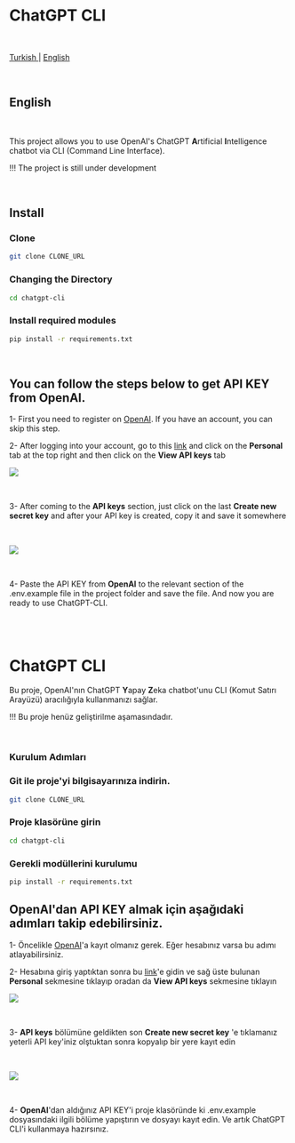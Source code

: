 # ChatGPT CLI

<br>

<a href="#tr"> Turkish </a> | <a href="#eng"> English </a>

<br>


<h2 id="eng">English</h2>
<br>

This project allows you to use OpenAI's ChatGPT **A**rtificial **I**ntelligence chatbot via CLI (Command Line Interface).

!!! The project is still under development

<br>

## Install

### Clone

```bash
git clone CLONE_URL
```

### Changing the Directory

```bash
cd chatgpt-cli
```

### Install required modules

```bash
pip install -r requirements.txt
```

<br>

## You can follow the steps below to get API KEY from OpenAI.

1- First you need to register on [OpenAI](https://platform.openai.com/signup). If you have an account, you can skip this step.

2- After logging into your account, go to this [link](https://platform.openai.com/examples) and click on the **Personal** tab at the top right and then click on the **View API keys** tab

![](https://i.hizliresim.com/tt3u8ks.png)

<br>

3- After coming to the **API keys** section, just click on the last **Create new secret key** and after your API key is created, copy it and save it somewhere

<br>

![](https://i.hizliresim.com/ihu40jr.png)

<br>

4- Paste the API KEY from **OpenAI** to the relevant section of the .env.example file in the project folder and save the file. And now you are ready to use ChatGPT-CLI.


<br></br>

<h1 id="tr"> ChatGPT CLI </h1>


Bu proje, OpenAI'nın ChatGPT **Y**apay **Z**eka chatbot'unu CLI (Komut Satırı Arayüzü) aracılığıyla kullanmanızı sağlar.

!!! Bu proje henüz geliştirilme aşamasındadır.

<br>

### Kurulum Adımları

### Git ile proje'yi bilgisayarınıza indirin.

```bash
git clone CLONE_URL
```

### Proje klasörüne girin

```bash
cd chatgpt-cli
```

### Gerekli modüllerini kurulumu

```bash
pip install -r requirements.txt
```

## OpenAI'dan API KEY almak için aşağıdaki adımları takip edebilirsiniz.

1- Öncelikle [OpenAI](https://platform.openai.com/signup)'a kayıt olmanız gerek. Eğer hesabınız varsa bu adımı atlayabilirsiniz.

2- Hesabına giriş yaptıktan sonra bu  [link](https://platform.openai.com/examples)'e gidin ve sağ üste bulunan **Personal** sekmesine tıklayıp oradan da **View API keys** sekmesine tıklayın


![](https://i.hizliresim.com/tt3u8ks.png)

<br>

3- **API keys** bölümüne geldikten son **Create new secret key** 'e tıklamanız yeterli API key'iniz olştuktan sonra kopyalıp bir yere kayıt edin

<br>

![](https://i.hizliresim.com/ihu40jr.png)

<br>

4-  **OpenAI**'dan aldığınız API KEY'i proje klasöründe ki .env.example dosyasındaki ilgili bölüme yapıştırın ve dosyayı kayıt edin. Ve artık ChatGPT CLI'i kullanmaya hazırsınız.